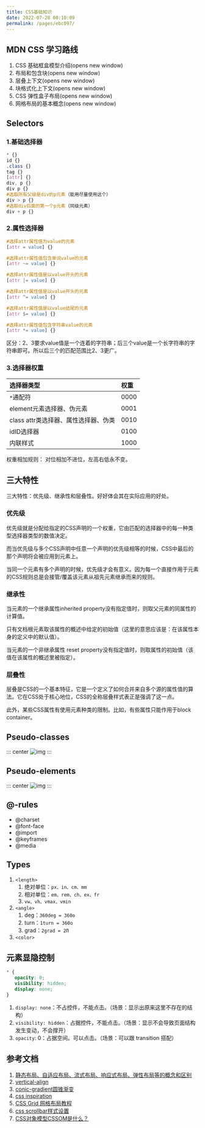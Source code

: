 ```yaml
---
title: CSS基础知识
date: 2022-07-28 00:10:09
permalink: /pages/ebc097/
---
```



## MDN CSS 学习路线
1. CSS 基础框盒模型介绍(opens new window)
2. 布局和包含块(opens new window)
3. 层叠上下文(opens new window)
4. 块格式化上下文(opens new window)
5. CSS 弹性盒子布局(opens new window)
6. 网格布局的基本概念(opens new window)

## Selectors
### 1.基础选择器
```css
* {}
id {}
.class {}
tag {}
[attr] {}
div, p {}
div p {}
#选取所有父级是div的p元素（能用尽量使用这个）
div > p {}
#选取div后面的第一个p元素（同级元素）
div + p {}
```

### 2.属性选择器
```css
#选择attr属性值为value的元素
[attr = value] {}

#选择attr属性值包含单词value的元素
[attr ~= value] {}

#选择attr属性值是以value开头的元素
[attr |= value] {}

#选择attr属性值是以value开头的元素
[attr ^= value] {}

#选择attr属性值是以value结尾的元素
[attr $= value] {}

#选择attr属性值包含字符串value的元素
[attr *= value] {}
```

区分：2、3要求value值是一个连着的字符串；后三个value是一个长字符串的字符串即可。所以后三个的匹配范围比2、3更广。

### 3.选择器权重
| 选择器类型 | 权重 |
| :------- | :--- |
| `*`通配符 | 0000 | 
| element元素选择器、伪元素 | 0001 | 
| class attr类选择器、属性选择器、伪类 | 0010 |
| idID选择器 | 0100 | 
| 内联样式 | 1000 |

权重相加规则： 对位相加不进位，左高右低永不变。


## 三大特性
三大特性：优先级、继承性和层叠性。好好体会其在实际应用的好处。

### 优先级
优先级就是分配给指定的CSS声明的一个权重，它由匹配的选择器中的每一种类型选择器类型的数值决定。

而当优先级与多个CSS声明中任意一个声明的优先级相等的时候，CSS中最后的那个声明将会被应用到元素上。

当同一个元素有多个声明的时候，优先级才会有意义。因为每一个直接作用于元素的CSS规则总是会接管/覆盖该元素从祖先元素继承而来的规则。

### 继承性
当元素的一个继承属性inherited property没有指定值时，则取父元素的同属性的计算值。

只有文档根元素取该属性的概述中给定的初始值（这里的意思应该是：在该属性本身的定义中的默认值）。

当元素的一个非继承属性 reset property没有指定值时，则取属性的初始值（该值在该属性的概述里被指定）。

### 层叠性
层叠是CSS的一个基本特征，它是一个定义了如何合并来自多个源的属性值的算法。它在CSS处于核心地位，CSS的全称层叠样式表正是强调了这一点。

此外，某些CSS属性有使用元素种类的限制。比如，有些属性只能作用于block container。


## Pseudo-classes
::: center
![img](~@alias/pseudo-class.png)
:::


## Pseudo-elements
::: center
![img](~@alias/pseudo-element.png)
:::


## @-rules
- @charset 
- @font-face 
- @import 
- @keyframes 
- @media

## Types
1. `<length>`
   1. 绝对单位：`px、in、cm、mm `
   2. 相对单位：`em、rem、ch、ex、fr `
   3. `vw、vh、vmax、vmin`
2. `<angle>`
   1. deg：`360deg = 360o`
   2. turn：`1turn = 360o `
   3. grad：`2grad = 2Π`
3. `<color>`


## 元素显隐控制
```css
* {
   opacity: 0;
   visibility: hidden;
   display: none;
}
```
1. `display: none`：不占控件，不能点击。（场景：显示出原来这里不存在的结构） 
2. `visibility: hidden`：占据控件，不能点击。（场景：显示不会导致页面结构发生变动，不会撑开） 
3. `opacity`: 0：占据空间。可以点击。（场景：可以跟 transition 搭配）


## 参考文档
1. [静态布局、自适应布局、流式布局、响应式布局、弹性布局等的概念和区别](https://www.cnblogs.com/yanayana/p/7066948.html)
2. [vertical-align](https://www.jianshu.com/p/ce7e4a997a2c)
3. [conic-gradient圆锥渐变](https://www.imooc.com/article/27841)
4. [css inspiration](https://csscoco.com/inspiration/#/)
5. [CSS Grid 网格布局教程](https://www.ruanyifeng.com/blog/2019/03/grid-layout-tutorial.html)
6. [css scrollbar样式设置](https://segmentfault.com/a/1190000012800450)
7. [CSS对象模型CSSOM是什么？](https://www.jianshu.com/p/7c3e2493c7a7)
